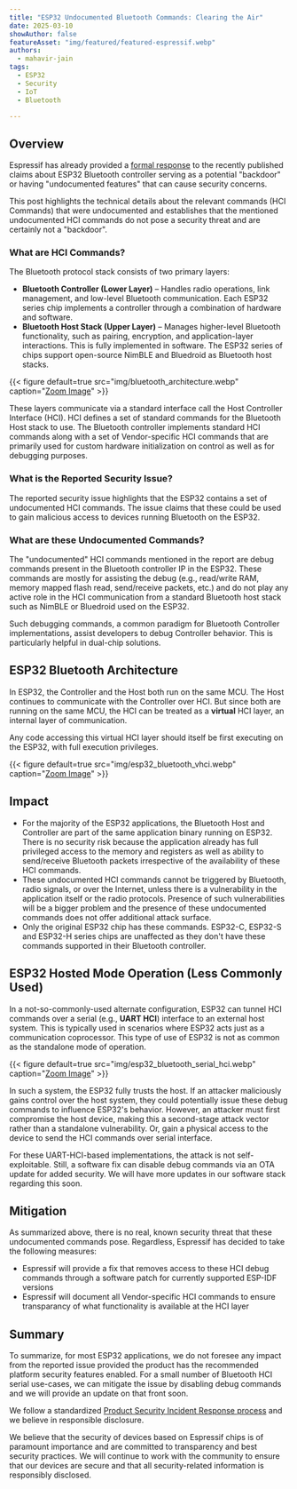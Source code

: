 ```yaml
---
title: "ESP32 Undocumented Bluetooth Commands: Clearing the Air"
date: 2025-03-10
showAuthor: false
featureAsset: "img/featured/featured-espressif.webp"
authors:
  - mahavir-jain
tags:
  - ESP32
  - Security
  - IoT
  - Bluetooth

---
```

## Overview

Espressif has already provided a [formal response](https://www.espressif.com/en/news/Response_ESP32_Bluetooth) to the recently published claims about ESP32 Bluetooth controller serving as a potential "backdoor" or having "undocumented features" that can cause security concerns.

This post highlights the technical details about the relevant commands (HCI Commands) that were undocumented and establishes that the mentioned undocumented HCI commands do not pose a security threat and are certainly not a "backdoor".

### What are HCI Commands?

The Bluetooth protocol stack consists of two primary layers:

- **Bluetooth Controller (Lower Layer)** – Handles radio operations, link management, and low-level Bluetooth communication. Each ESP32 series chip implements a controller through a combination of hardware and software.
- **Bluetooth Host Stack (Upper Layer)** – Manages higher-level Bluetooth functionality, such as pairing, encryption, and application-layer interactions. This is fully implemented in software. The ESP32 series of chips support open-source NimBLE and Bluedroid as Bluetooth host stacks.

{{< figure
    default=true
    src="img/bluetooth_architecture.webp"
    caption="[Zoom Image](img/bluetooth_architecture.webp)"
    >}}

These layers communicate via a standard interface call the Host Controller Interface (HCI). HCI defines a set of standard commands for the Bluetooth Host stack to use. The Bluetooth controller implements standard HCI commands along with a set of Vendor-specific HCI commands that are primarily used for custom hardware initialization on control as well as for debugging purposes.

### What is the Reported Security Issue?

The reported security issue highlights that the ESP32 contains a set of undocumented HCI commands. The issue claims that these could be used to gain malicious access to devices running Bluetooth on the ESP32.

### What are these Undocumented Commands?

The "undocumented" HCI commands mentioned in the report are debug commands present in the Bluetooth controller IP in the ESP32. These commands are mostly for assisting the debug (e.g., read/write RAM, memory mapped flash read, send/receive packets, etc.) and do not play any active role in the HCI communication from a standard Bluetooth host stack such as NimBLE or Bluedroid used on the ESP32.

Such debugging commands, a common paradigm for Bluetooth Controller implementations, assist developers to debug Controller behavior. This is particularly helpful in dual-chip solutions.

## ESP32 Bluetooth Architecture

In ESP32, the Controller and the Host both run on the same MCU. The Host continues to communicate with the Controller over HCI. But since both are running on the same MCU, the HCI can be treated as a **virtual** HCI layer, an internal layer of communication.

Any code accessing this virtual HCI layer should itself be first executing on the ESP32, with full execution privileges.

{{< figure
    default=true
    src="img/esp32_bluetooth_vhci.webp"
    caption="[Zoom Image](img/esp32_bluetooth_vhci.webp)"
    >}}

## Impact

- For the majority of the ESP32 applications, the Bluetooth Host and Controller are part of the same application binary running on ESP32. There is no security risk because the application already has full privileged access to the memory and registers as well as ability to send/receive Bluetooth packets irrespective of the availability of these HCI commands.
- These undocumented HCI commands cannot be triggered by Bluetooth, radio signals, or over the Internet, unless there is a vulnerability in the application itself or the radio protocols. Presence of such vulnerabilities will be a bigger problem and the presence of these undocumented commands does not offer additional attack surface.
- Only the original ESP32 chip has these commands. ESP32-C, ESP32-S and ESP32-H series chips are unaffected as they don't have these commands supported in their Bluetooth controller.

## ESP32 Hosted Mode Operation (Less Commonly Used)

In a not-so-commonly-used alternate configuration, ESP32 can tunnel HCI commands over a serial (e.g., **UART HCI**) interface to an external host system. This is typically used in scenarios where ESP32 acts just as a communication coprocessor. This type of use of ESP32 is not as common as the standalone mode of operation.

{{< figure
    default=true
    src="img/esp32_bluetooth_serial_hci.webp"
    caption="[Zoom Image](img/esp32_bluetooth_serial_hci.webp)"
    >}}

In such a system,  the ESP32 fully trusts the host. If an attacker maliciously gains control over the host system, they could potentially issue these debug commands to influence ESP32's behavior. However, an attacker must first compromise the host device, making this a second-stage attack vector rather than a standalone vulnerability. Or, gain a physical access to the device to send the HCI commands over serial interface.

For these UART-HCI-based implementations, the attack is not self-exploitable. Still, a software fix can disable debug commands via an OTA update for added security. We will have more updates in our software stack regarding this soon.

## Mitigation

As summarized above, there is no real, known security threat that these undocumented commands pose. Regardless, Espressif has decided to take the following measures:

- Espressif will provide a fix that removes access to these HCI debug commands through a software patch for currently supported ESP-IDF versions
- Espressif will document all Vendor-specific HCI commands to ensure transparancy of what functionality is available at the HCI layer

## Summary

To summarize, for most ESP32 applications, we do not foresee any impact from the reported issue provided the product has the recommended platform security features enabled. For a small number of Bluetooth HCI serial use-cases, we can mitigate the issue by disabling debug commands and we will provide an update on that front soon.

We follow a standardized [Product Security Incident Response process](https://www.espressif.com/sites/default/files/Espressif%20Security%20Incident%20Response%20Process%20v1.0_EN.pdf) and we believe in responsible disclosure.

We believe that the security of devices based on Espressif chips is of paramount importance and are committed to transparency and best security practices. We will continue to work with the community to ensure that our devices are secure and that all security-related information is responsibly disclosed.
